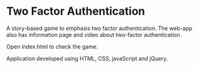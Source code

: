 Two Factor Authentication
=======================

A story-based game to emphasis two factor authentication.
The web-app also has information page and video about two-factor authentication.

Open index.html to check the game.

Application developed using HTML, CSS, javaScript and jQuery.
